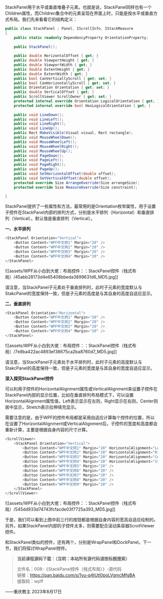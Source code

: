 StackPanel用于水平或垂直堆叠子元素。也就是说，StackPanel同样也有一个Children属性，而Children集合中的元素呈现在界面上时，只能是按水平或垂直方式布局。我们先来看看它的结构定义：
```cs
public class StackPanel : Panel, IScrollInfo, IStackMeasure
{
    public static readonly DependencyProperty OrientationProperty;
 
    public StackPanel();
 
    public double HorizontalOffset { get; }
    public double ViewportHeight { get; }
    public double ViewportWidth { get; }
    public double ExtentHeight { get; }
    public double ExtentWidth { get; }
    public bool CanVerticallyScroll { get; set; }
    public bool CanHorizontallyScroll { get; set; }
    public Orientation Orientation { get; set; }
    public double VerticalOffset { get; }
    public ScrollViewer ScrollOwner { get; set; }
    protected internal override Orientation LogicalOrientation { get; }
    protected internal override bool HasLogicalOrientation { get; }
 
    public void LineDown();
    public void LineLeft();
    public void LineRight();
    public void LineUp();
    public Rect MakeVisible(Visual visual, Rect rectangle);
    public void MouseWheelDown();
    public void MouseWheelLeft();
    public void MouseWheelRight();
    public void MouseWheelUp();
    public void PageDown();
    public void PageLeft();
    public void PageRight();
    public void PageUp();
    public void SetHorizontalOffset(double offset);
    public void SetVerticalOffset(double offset);
    protected override Size ArrangeOverride(Size arrangeSize);
    protected override Size MeasureOverride(Size constraint);
 
}
```

StackPanel提供了一些属性和方法，最常用的是Orientation枚举属性，用于设置子控件在StackPanel内部的排列方式，分别是水平排列（Horizontal）和垂直排列（Vertical）。默认值是垂直排列（Vertical）。


**一、水平排列**

```cs
<StackPanel Orientation="Vertical">
    <Button Content="WPF中文网1" Margin="20" />
    <Button Content="WPF中文网2" Margin="20" />
    <Button Content="WPF中文网3" Margin="20" />
    <Button Content="WPF中文网4" Margin="20" />
</StackPanel>
```
![[assets/WPF从小白到大佬：布局控件：：StackPanel控件（栈式布局）/45abb28173d4e65408bbeda3899631d6_MD5.jpg]]

请注意，当StackPanel子元素处于垂直排列时，此时子元素的宽度默认与StakcPanel的宽度保持一致，但是子元素的高度是与其自身的高度自适应显示。

**二、垂直排列**

```cs
<StackPanel Orientation="Horizontal">
    <Button Content="WPF中文网1" Margin="20" />
    <Button Content="WPF中文网2" Margin="20" />
    <Button Content="WPF中文网3" Margin="20" />
    <Button Content="WPF中文网4" Margin="20" />
</StackPanel>
```

![[assets/WPF从小白到大佬：布局控件：：StackPanel控件（栈式布局）/7e8ba422ac4893ef38675ca2ba8760d7_MD5.jpg]]

请注意，当StackPanel子元素处于水平排列时，此时子元素的高度默认与StakcPanel的高度保持一致，但是子元素的宽度是与其自身的宽度自适应显示。

**深入探究StackPanel控件**

可以利用子控件的HorizontalAlignment属性或VerticalAlignment来设置子控件在StackPanel内部的显示位置，比如在垂直排列布局模式下，可以设置HorizontalAlignment属性值，Left表示显示在左则，Right显示在右则，Center则居中显示，Stretch表示拉伸填充显示。

需要注意的是，由于WPF的控件布局都是采用自适应计算每个控件的位置，所以在设置了HorizontalAlignment或VerticalAlignment后，子控件的宽度和高度都会重新计算，主要是根据自身内容的尺寸计算。

```cs
<ScrollViewer>
    <StackPanel Orientation="Vertical">
        <Button Content="WPF中文网1" Margin="20" HorizontalAlignment="Left"/>
        <Button Content="WPF中文网2" Margin="20" HorizontalAlignment="Right"/>
        <Button Content="WPF中文网3" Margin="20" HorizontalAlignment="Center"/>
        <Button Content="WPF中文网4" Margin="20" HorizontalAlignment="Stretch"/>
        <Button Content="WPF中文网5" Margin="20" />
        <Button Content="WPF中文网6" Margin="20" />
        <Button Content="WPF中文网7" Margin="20" />
        <Button Content="WPF中文网8" Margin="20" />
        <Button Content="WPF中文网9" Margin="20" />
    </StackPanel>
</ScrollViewer>
```

![[assets/WPF从小白到大佬：布局控件：：StackPanel控件（栈式布局）/545dd933d74743fcfacde03f7725a393_MD5.jpg]]

于是，我们可以看到上图中前三行的按钮都是根据自身内容的宽高自适应绘制的。另外，如果StackPanel内部的子控件太多，则需要配合滚动条容器ScrollViewer控件。

和StackPanel类似的控件，还有两个，分别是WrapPanel和DockPanel。下一节，我们将探讨WrapPanel控件。

> **当前课程源码下载：（注明：本站所有源代码请按标题搜索）**
> 
> 文件名：008-《StackPanel控件（栈式布局）》-源代码  
> 链接：https://pan.baidu.com/s/1yu-q4tUtl0poLVgmcMfgBA  
> 提取码：wpff

——重庆教主 2023年8月17日












